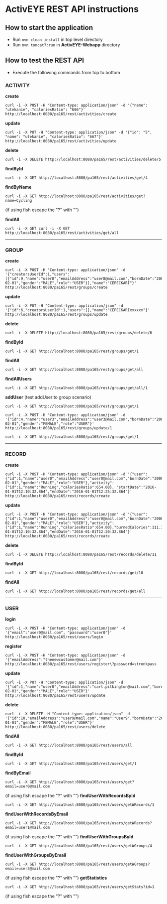 # ActivEYE REST API instructions

## How to start the application
* Run ``mvn clean install`` in top level directory
* Run ``mvn tomcat7:run`` in **ActivEYE-Webapp** directory

## How to test the REST API
* Execute the following commands from top to bottom

### ACTIVITY
**create**
```
curl -i -X POST -H "Content-type: application/json" -d '{"name": "utekanie", "caloriesRatio": "666"}' http://localhost:8080/pa165/rest/activities/create
```

**update**
```
curl -i -X PUT -H "Content-type: application/json" -d '{"id": "5", "name": "utekanie", "caloriesRatio": "667"}' http://localhost:8080/pa165/rest/activities/update
```

**delete**
```
curl -i -X DELETE http://localhost:8080/pa165/rest/activities/delete/5
```

**findById**
```
curl -i -X GET http://localhost:8080/pa165/rest/activities/get/4
```

**findByName**
```
curl -i -X GET http://localhost:8080/pa165/rest/activities/get?name=Cycling
```
(if using fish escape the "?" with "\")

**findAll**
```
curl -i -X GET curl -i -X GET http://localhost:8080/pa165/rest/activities/get/all
```

___

### GROUP
**create**
```
curl -i -X POST -H "Content-type: application/json" -d '{"creatorsUserId":1,"users":[{"id":9,"name":"user8","emailAddress":"user8@mail.com","bornDate":"2008-02-01","gender":"MALE","role":"USER"}],"name":"CEPECKARI"}' http://localhost:8080/pa165/rest/groups/create 
```
**update**
```
curl -i -X PUT -H "Content-type: application/json" -d '{"id":6,"creatorsUserId":1,"users":[],"name":"CEPECKARIxxxxxx"}' http://localhost:8080/pa165/rest/groups/update
```
**delete**
```
curl -i -X DELETE http://localhost:8080/pa165/rest/groups/delete/6
```
**findById**
```
curl -i -X GET http://localhost:8080/pa165/rest/groups/get/1
```
**findAll**
```
curl -i -X GET http://localhost:8080/pa165/rest/groups/get/all
```
**findAllUsers**
```
curl -i -X GET http://localhost:8080/pa165/rest/groups/get/all/1
```
**addUser** (test addUser to group scenario)
```
curl -i -X GET http://localhost:8080/pa165/rest/groups/get/1

curl -i -X POST -H "Content-type: application/json" -d '{"id":4,"name":"user3","emailAddress":"user3@mail.com","bornDate":"2003-02-01","gender":"FEMALE","role":"USER"}' http://localhost:8080/pa165/rest/groups/update/1

curl -i -X GET http://localhost:8080/pa165/rest/groups/get/1
```
___

### RECORD
**create**
```
curl -i -X POST -H "Content-type: application/json" -d '{"user":{"id":1,"name":"user0","emailAddress":"user0@mail.com","bornDate":"2000-02-01","gender":"MALE","role":"USER"},"activity":{"id":1,"name":"Running","caloriesRatio":654.00}, "startDate":"2016-01-01T12:10:32.864","endDate":"2016-01-01T12:25:32.864"}' http://localhost:8080/pa165/rest/records/create
```
**update**
```
curl -i -X POST -H "Content-type: application/json" -d '{"user":{"id":1,"name":"user0","emailAddress":"user0@mail.com","bornDate":"2000-02-01","gender":"MALE","role":"USER"},"activity":{"id":1,"name":"Running","caloriesRatio":654.00},"burnedCalories":111.18,"startDate":"2015-01-01T12:10:32.864","endDate":"2016-01-01T12:20:32.864"}' http://localhost:8080/pa165/rest/records/create
```
**delete**
```
curl -i -X DELETE http://localhost:8080/pa165/rest/records/delete/11
```
**findById**
```
curl -i -X GET http://localhost:8080/pa165/rest/records/get/10
```
**findAll**
```
curl -i -X GET http://localhost:8080/pa165/rest/records/get/all

```
___

### USER
**login**
```
curl -i -X POST -H "Content-type: application/json" -d '{"email":"user0@mail.com", "password":"user0"}' http://localhost:8080/pa165/rest/users/login
```
**register**
```
curl -i -X POST -H "Content-type: application/json" -d '{"emailAddress":"thenewcustomer@mail.com"}' http://localhost:8080/pa165/rest/users/register\?password=stronkpass
```
**update**
```
curl -i -X PUT -H "Content-type: application/json" -d '{"id":1,"name":"user0","emailAddress":"carl.pilkington@mail.com","bornDate":"2015-02-01","gender":"MALE","role":"USER"}' http://localhost:8080/pa165/rest/users/update
```
**delete**
```
curl -i -X DELETE -H "Content-type: application/json" -d '{"id":10,"emailAddress":"user9@mail.com","name":"User9","bornDate":"2009-01-01","gender":"FEMALE","role":"USER"}' http://localhost:8080/pa165/rest/users/delete
```
**findAll**
```
curl -i -X GET http://localhost:8080/pa165/rest/users/all
```
**findById**
```
curl -i -X GET http://localhost:8080/pa165/rest/users/get/1

```
**findByEmail**
```
curl -i -X GET http://localhost:8080/pa165/rest/users/get?email=user0@mail.com
```
(if using fish escape the "?" with "\")
**findUserWithRecordsById**
```
curl -i -X GET http://localhost:8080/pa165/rest/users/getWRecords/1
```
**findUserWithRecordsByEmail**
```
curl -i -X GET http://localhost:8080/pa165/rest/users/getWRecords?email=user1@mail.com
```
(if using fish escape the "?" with "\")
**findUserWithGroupsById**
```
curl -i -X GET http://localhost:8080/pa165/rest/users/getWGroups/4
```
**findUserWithGroupsByEmail**
```
curl -i -X GET http://localhost:8080/pa165/rest/users/getWGroups?email=user3@mail.com
```
(if using fish escape the "?" with "\")
**getStatistics**
```
curl -i -X GET http://localhost:8080/pa165/rest/users/getStats?id=1
```
(if using fish escape the "?" with "\")
